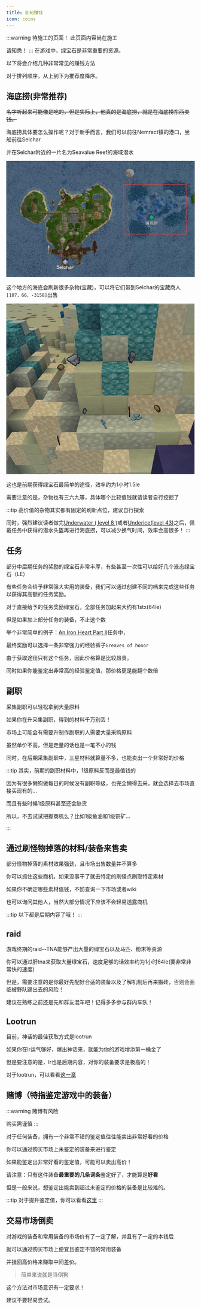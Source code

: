 ```yaml
---
title: 如何赚钱
icon: coins
---
```

:::warning 待施工的页面！
此页面内容尚在施工

请知悉！
:::
在游戏中，绿宝石是非常重要的资源。

以下将会介绍几种非常常见的赚钱方法

对于排列顺序，从上到下为推荐度降序。

## 海底捞(非常推荐)

~~名字听起来可能像是吃的，但是实际上，他真的是海底捞，就是在海底捞东西卖钱。~~

海底捞具体要怎么操作呢？对于新手而言，我们可以前往Nemract镇的港口，坐船前往Selchar

并在Selchar附近的一片名为Seavalue Reef的海域潜水

![](/assets/img/earnle1.jpg)

这个地方的海底会刷新很多杂物(宝藏)，可以将它们带到Selchar的宝藏商人`[107，66，-3158]`出售

![](/assets/img/earnle2.jpg)


这也是前期获得绿宝石最简单的途径，效率约为1小时1.5le

需要注意的是，杂物也有三六九等，具体哪个比较值钱就请读者自行挖掘了

:::tip
高价值的杂物其实都有固定的刷新点位，建议自行探索

同时，强烈建议读者做完[Underwater ( level 8 )](/quests/lvl1-10/level%208%20%20-%20Underwater.html)或者[Underice(level 43)](/quests/lvl41-50/level%2043%20-%20Underice.html)之后，佩戴任务中获得的潜水头盔再进行海底捞，可以减少换气时间，效率会高很多！
:::

## 任务

部分中后期任务的奖励的绿宝石非常丰厚，有些甚至一次性可以给好几个液态绿宝石（LE）

有些任务会给予非常强大实用的装备，我们可以通过创建不同的档来完成这些任务以获得其高额的任务奖励。

对于直接给予的任务奖励绿宝石，全部任务加起来大约有1stx(64le)

但是如果加上部分任务的装备，不止这个数

举个非常简单的例子：[An Iron Heart Part II](/quests/lvl51-60/level%2058%20-%20An%20Iron%20Heart%20Part%20II.html)任务中，

最终奖励可以选择一条非常强力的经验裤子`Greaves of honor`

由于获取途径只有这个任务，因此价格算是比较昂贵。

同时如果你能鉴定出非常高的经验鉴定值，那价格更是能翻个数倍

## 副职

采集副职可以轻松拿到大量原料

如果你在升采集副职，得到的材料千万别丢！

市场上可能会有需要升制作副职的人需要大量采购原料

虽然单价不高，但是走量的话也是一笔不小的钱

同时，在后期采集副职中，三星材料就算量不多，也能卖出一个非常好的价格

:::tip
其实，前期的副职材料中，1级原料反而是最值钱的

因为有很多懒狗做每日的时候没有副职等级，也完全懒得去采，就会选择去市场直接买现有的...

而且有些时候1级原料甚至还会缺货

所以，不去试试把握商机么？比如1级鱼油和1级铜矿...

:::

## 通过刷怪物掉落的材料/装备来售卖

部分怪物掉落的素材效果强劲，且市场出售数量并不算多

你可以抓住这些商机，如果没事干了就去特定的刷怪点刷取特定素材

如果你不确定哪些素材值钱，不妨查询一下市场或者wiki

也可以询问其他人，当然大部分情况下应该不会轻易透露商机



:::tip
以下都是后期内容了哦！
:::

## raid
游戏终期的raid--TNA能够产出大量的绿宝石以及马匹、粉末等资源

你可以通过肝tna来获取大量绿宝石，速度足够的话效率约为1小时64le(要非常非常快的速度)

但是，需要注意的是你最好先配好合适的装备以及了解机制后再来搬砖，否则会面临被野队踢出去的风险！

建议在熟练之前还是先和群友混车吧！记得多多参与群内车队！


## Lootrun

目前，神话的最佳获取方式是lootrun

如果你在lr运气够好，爆出神话来，就能为你的游戏增添第一桶金了

但是要注意的是，lr也是后期内容，对你的装备要求是极高的！

对于lootrun，可以看看[这一章](/guide/lootrun.html)

## 赌博（特指鉴定游戏中的装备）

:::warning
赌博有风险

购买需谨慎
:::

对于任何装备，拥有一个非常不错的鉴定值往往能卖出非常好看的价格

你可以通过购买市场上未鉴定的装备来进行鉴定

如果能鉴定出非常好看的鉴定值，可能可以卖出高价！

请注意：只有这件装备**最重要的几条词条**鉴定好了，才能算是**好看**

但是一般来说，想鉴定出能卖到超过未鉴定的价格的装备是比较难的。

:::tip
对于提升鉴定值，你可以看看[这里](/guide/npcs.html#提升鉴定值)
:::

## 交易市场倒卖

对游戏的装备和常用装备的市场价有了一定了解，并且有了一定的本钱后

就可以通过购买市场上便宜且鉴定不错的常用装备

并挂回高价格来赚取中间差价。

>简单来说就是当倒狗

这个方法对市场意识有一定要求！

建议不要轻易尝试。


